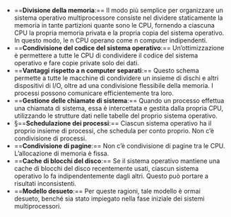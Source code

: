 - ==**Divisione della memoria**:== Il modo più semplice per organizzare un sistema operativo multiprocessore consiste nel dividere staticamente la memoria in tante partizioni quante sono le CPU, fornendo a ciascuna CPU la propria memoria privata e la propria copia del sistema operativo. In questo modo, le n CPU operano come n computer indipendenti.
- ==**Condivisione del codice del sistema operativo**:== Un’ottimizzazione è permettere a tutte le CPU di condividere il codice del sistema operativo e fare copie private solo dei dati.
- ==**Vantaggi rispetto a n computer separati**:== Questo schema permette a tutte le macchine di condividere un insieme di dischi e altri dispositivi di I/O, oltre ad una condivisione flessibile della memoria. I processi possono comunicare efficientemente tra loro.
- ==**Gestione delle chiamate di sistema**:== Quando un processo effettua una chiamata di sistema, essa è intercettata e gestita dalla propria CPU, utilizzando le strutture dati nelle tabelle del proprio sistema operativo.
- §==**Schedulazione dei processi**:== Ciascun sistema operativo ha il proprio insieme di processi, che schedula per conto proprio. Non c’è condivisione di processi.
- ==**Condivisione di pagine**:== Non c’è condivisione di pagine tra le CPU. L’allocazione di memoria è fissa.
- ==**Cache di blocchi del disco**:== Se il sistema operativo mantiene una cache di blocchi del disco recentemente usati, ciascun sistema operativo lo fa indipendentemente dagli altri. Questo può portare a risultati inconsistenti.
- ==**Modello desueto**:== Per queste ragioni, tale modello è ormai desueto, benché sia stato impiegato nella fase iniziale dei sistemi multiprocessori.